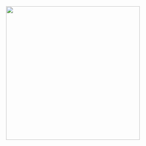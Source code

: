 <div align="center">
<a href = "https://api.gitofolio.com/portfolio/2388/2394"><img src = "https://api.gitofolio.com/portfoliocard/svg/2394?color=black" style="width:353px; height:auto; "/></a>
</div>
